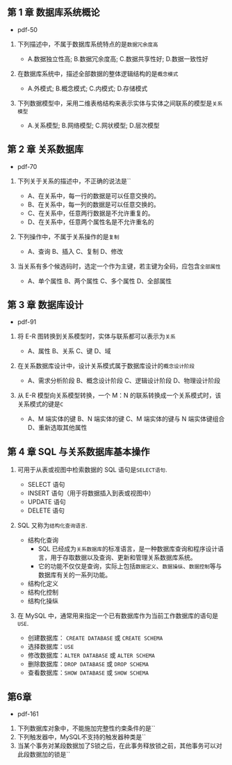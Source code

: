 ## 第 1 章 数据库系统概论

- pdf-50

1. 下列描述中，不属于数据库系统特点的是`数据冗余度高`

   - A.数据独立性高; B.数据冗余度高; C.数据共享性好; D.数据一致性好

2. 在数据库系统中，描述全部数据的整体逻辑结构的是`概念模式`

   - A.外模式; B.概念模式; C.内模式; D.存储模式

3. 下列数据模型中，采用二维表格结构来表示实体与实体之间联系的模型是`关系模型`

   - A.关系模型; B.网络模型; C.网状模型; D.层次模型

## 第 2 章 关系数据库

- pdf-70

1. 下列关于关系的描述中，不正确的说法是``

   - A、在关系中，每一行的数据是可以任意交换的。
   - B、在关系中，每一列的数据是可以任意交换的。
   - C、在关系中，任意两行数据是不允许重复的。
   - D、在关系中，任意两个属性名是不允许重名的

2. 下列操作中，不属于关系操作的是`复制`

   - A、查询 B、插入 C、复制 D、修改

3. 当关系有多个候选码时，选定一个作为主键，若主键为全码，应包含`全部属性`

   - A、单个属性 B、两个属性 C、多个属性 D、全部属性

## 第 3 章 数据库设计

- pdf-91

1. 将 E-R 图转换到关系模型时，实体与联系都可以表示为`关系`

   - A、属性 B、关系 C、键 D、域

2. 在关系数据库设计中，设计关系模式属于数据库设计的`概念设计阶段`

   - A、需求分析阶段 B、概念设计阶段 C、逻辑设计阶段 D、物理设计阶段

3. 从 E-R 模型向关系模型转换，一个 M：N 的联系转换成一个关系模式时，该关系模式的键是`C`

   - A、M 端实体的键 B、N 端实体的键 C、M 端实体的键与 N 端实体键组合 D、重新选取其他属性

## 第 4 章 SQL 与关系数据库基本操作

1. 可用于从表或视图中检索数据的 SQL 语句是`SELECT语句`.

   - SELECT 语句
   - INSERT 语句（用于将数据插入到表或视图中）
   - UPDATE 语句
   - DELETE 语句

2. SQL 又称为`结构化查询语言`.

   - 结构化查询
     - SQL 已经成为`关系数据库`的标准语言，是一种数据库查询和程序设计语言，用于存取数据以及查询、更新和管理关系数据库系统。
     - 它的功能不仅仅是查询，实际上包括`数据定义`、`数据操纵`、`数据控制`等与数据库有关的一系列功能。
   - 结构化定义
   - 结构化控制
   - 结构化操纵

3. 在 MySQL 中，通常用来指定一个已有数据库作为当前工作数据库的语句是`USE`.
   - 创建数据库： `CREATE DATABASE` 或 `CREATE SCHEMA`
   - 选择数据库：`USE`
   - 修改数据库：`ALTER DATABASE` 或 `ALTER SCHEMA`
   - 删除数据库：`DROP DATABASE` 或 `DROP SCHEMA`
   - 查看数据库：`SHOW DATABASE` 或 `SHOW SCHEMA`


## 第6章
- pdf-161
1. 下列数据库对象中，不能施加完整性约束条件的是``
2. 下列触发器中，MySQL不支持的触发器种类是``
3. 当某个事务对某段数据加了S锁之后，在此事务释放锁之前，其他事务可以对此段数据加的锁是``
